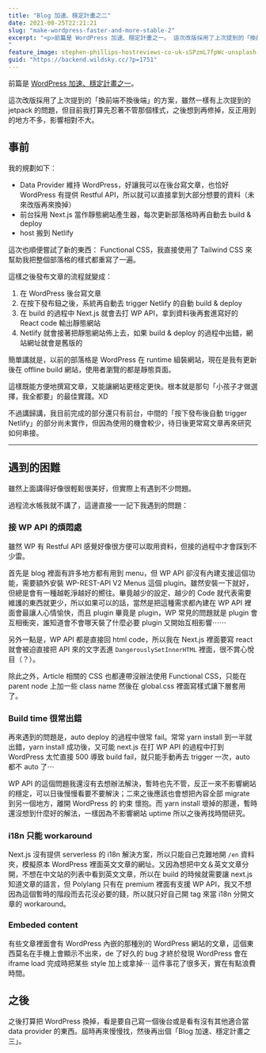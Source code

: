 ```yaml
---
title: "Blog 加速、穩定計畫之二"
date: 2021-08-25T22:21:21
slug: "make-wordpress-faster-and-more-stable-2"
excerpt: "<p>前篇是 WordPress 加速、穩定計畫之一。 這次改版採用了上次提到的「換前端不換後端」的方案，雖然一樣有&#8230;</p>
"
feature_image: stephen-phillips-hostreviews-co-uk-sSPzmL7fpWc-unsplash-1.jpg
guid: "https://backend.wildsky.cc/?p=1751"
---
```

前篇是 [WordPress 加速、穩定計畫之一](https://blog.wildsky.cc/posts/make-wordpress-faster-and-more-stable)。

這次改版採用了上次提到的「換前端不換後端」的方案，雖然一樣有上次提到的 jetpack 的問題，但目前我打算先忍著不管那個樣式，之後想到再修掉，反正用到的地方不多，影響相對不大。

事前
--

我的規劃如下：

*   Data Provider 維持 WordPress，好讓我可以在後台寫文章，也恰好 WordPress 有提供 Restful API，所以就可以直接拿到大部分想要的資料（未來改版再來換掉）
*   前台採用 Next.js 當作靜態網站產生器，每次更新部落格時再自動去 build & deploy
*   host 搬到 Netlify

這次也順便嘗試了新的東西： Functional CSS，我直接使用了 Tailwind CSS 來幫助我把整個部落格的樣式都重寫了一遍。

這樣之後發布文章的流程就變成：

1.  在 WordPress 後台寫文章
2.  在按下發布鈕之後，系統再自動去 trigger Netlify 的自動 build & deploy
3.  在 build 的過程中 Next.js 就會去打 WP API，拿到資料後再套進寫好的 React code 輸出靜態網站
4.  Netlify 就會接著把靜態網站佈上去，如果 build & deploy 的過程中出錯，網站網址就會是舊版的

簡單講就是，以前的部落格是 WordPress 在 runtime 組裝網站，現在是我有更新後在 offline build 網站，使用者瀏覽的都是靜態頁面。

這樣既能方便地撰寫文章，又能讓網站更穩定更快。根本就是那句「小孩子才做選擇，我全都要」的最佳實踐。XD

不過講歸講，我目前完成的部分還只有前台，中間的「按下發布後自動 trigger Netlify」的部分尚未實作，但因為使用的機會較少，待日後更常寫文章再來研究如何串接。

* * *

遇到的困難
-----

雖然上面講得好像很輕鬆很美好，但實際上有遇到不少問題。

過程流水帳我就不講了，這邊直接一一記下我遇到的問題：

### 接 WP API 的煩悶處

雖然 WP 有 Restful API 感覺好像很方便可以取用資料，但接的過程中才會踩到不少雷。

首先是 blog 裡面有許多地方都有用到 menu，但 WP API 卻沒有內建支援這個功能，需要額外安裝 WP-REST-API V2 Menus 這個 plugin。雖然安裝一下就好，但總是會有一種越乾淨越好的嚮往。畢竟越少的設定、越少的 Code 就代表需要維護的東西就更少，所以如果可以的話，當然是把這種需求都內建在 WP API 裡面會最讓人心情愉快，而且 plugin 畢竟是 plugin，WP 常見的問題就是 plugin 會互相衝突，誰知道會不會哪天裝了什麼必要 plugin 又開始互相影響⋯⋯

另外一點是，WP API 都是直接回 html code，所以我在 Next.js 裡面要寫 react 就會被迫直接把 API 來的文字丟進 `DangerouslySetInnerHTML` 裡面，很不賞心悅目（？）。

除此之外，Article 相關的 CSS 也都連帶沒辦法使用 Functional CSS，只能在 parent node 上加一些 class name 然後在 global.css 裡面寫樣式讓下層套用了。

### Build time 很常出錯

再來遇到的問題是，auto deploy 的過程中很常 fail。常常 yarn install 到一半就出錯，yarn install 成功後，又可能 next.js 在打 WP API 的過程中打到 WordPress 太忙直接 500 導致 build fail，就只能手動再去 trigger 一次，auto 都不 auto 了⋯

WP API 的這個問題我還沒有去想辦法解決，暫時也先不管，反正一來不影響網站的穩定，可以日後慢慢看要不要解決；二來之後應該也會想把內容全部 migrate 到另一個地方，離開 WordPress 的 約束 懷抱。而 yarn install 壞掉的那邊，暫時還沒想到什麼好的解法，一樣因為不影響網站 uptime 所以之後再找時間研究。

### i18n 只能 workaround

Next.js 沒有提供 serverless 的 i18n 解決方案，所以只能自己克難地開 `/en` 資料夾，模擬原本 WordPress 裡面英文文章的網址。又因為想把中文＆英文文章分開，不想在中文站的列表中看到英文文章，所以在 build 的時候就需要讓 next.js 知道文章的語言，但 Polylang 只有在 premium 裡面有支援 WP API，我又不想因為這個暫時的階段而去花沒必要的錢，所以就只好自己開 tag 來當 i18n 分開文章的 workaround。

### Embeded content

有些文章裡面會有 WordPress 內嵌的那種別的 WordPress 網站的文章，這個東西莫名在手機上會顯示不出來，de 了好久的 bug 才終於發現 WordPress 會在 iframe load 完成時把某些 style 加上或拿掉⋯ 這件事花了很多天，實在有點浪費時間。

之後
--

之後打算把 WordPress 換掉，看是要自己寫一個後台或是看有沒有其他適合當 data provider 的東西。屆時再來慢慢找，然後再出個「Blog 加速、穩定計畫之三」。